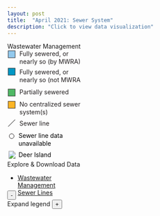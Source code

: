 ```yaml
---
layout: post
title:  "April 2021: Sewer System"
description: "Click to view data visualization"
---
```

<main id="map" class="map"></main>
<aside class="legend__wrapper legend__wrapper--datacommon" style="max-width: 172px;">
  <div class="legend" style="max-height:340px;">
    <span class="legend__title legend__title--datacommon" id="title">Wastewater Management</span>
    <svg height="254" width="168" id="legend__medhv">
      <rect x="2" y="2" width="16" height="16" fill="#92C9ED" stroke="#231F20"/>
      <text x="28" y="14" class="legend__entry legend__entry--datacommon" fill="#231F20">Fully sewered, or</text>
      <text x="28" y="32" class="legend__entry legend__entry--datacommon" fill="#231F20">nearly so (by MWRA)</text>
      <rect x="2" y="42" width="16" height="16" fill="#0097C4" stroke="#231F20"/>
      <text x="28" y="56" class="legend__entry legend__entry--datacommon" fill="#231F20">Fully sewered, or</text>
      <text x="28" y="74" class="legend__entry legend__entry--datacommon" fill="#231F20">nearly so (not MWRA)</text>
      <rect x="2" y="90" width="16" height="16" fill="#4FB965" stroke="#231F20"/>
      <text x="28" y="102" class="legend__entry legend__entry--datacommon" fill="#231F20">Partially sewered</text>
      <rect x="2" y="118" width="16" height="16" fill="#FDB525" stroke="#231F20"/>
      <text x="28" y="130" class="legend__entry legend__entry--datacommon" fill="#231F20">No centralized sewer</text>
      <text x="28" y="148" class="legend__entry legend__entry--datacommon" fill="#231F20">system(s)</text>
      <line x1="2" y1='176' x2="18" y2='160' style='stroke: black;'/>
      <text x="28" y="174" class="legend__entry legend__entry--datacommon" fill="#231F20">Sewer line</text>
      <circle cx='10' cy='198' r='5.5' fill='#ffffff' stroke='#231F20' />
      <text x='26' y='202' class='legend__entry legend__entry--datacommon'>Sewer line data</text>
      <text x='26' y='220' class='legend__entry legend__entry--datacommon'>unavailable</text>
      <image x="2" y="232" href="/MapboxEmbeds/assets/images/baseline_grade_black_18dp.png" height="18" width="18"/>
      <text x='26' y='246' class='legend__entry legend__entry--datacommon'>Deer Island</text>
    </svg>
    <span class="legend__title legend__title--datacommon" id="title">Explore & Download Data</span>
    <ul class="tooltip__list">
      <li class="legend__entry legend__entry--datacommon"><a href="https://datacommon.mapc.org/browser/datasets/423" class="legend__link">Wastewater Management</a></li>
      <li class="legend__entry legend__entry--datacommon"><a href="https://datacommon.mapc.org/browser/datasets/424" class="legend__link">Sewer Lines</a></li>
    </ul>
  </div>
  <button type="button" class="button__collapsible button__collapsible--minus">-</button>
  <div>
    <label for="button__collapsible--plus" class="maximize-instructions legend__entry legend__entry--datacommon">Expand legend</label>
    <button type="button" class="button__collapsible button__collapsible--plus">+</button>
  </div>
</aside>

<script src="{{'assets/javascripts/sewer-map.js' | absolute_url }}" type="module"></script>
